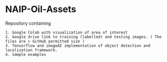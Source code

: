 # NAIP-Oil-Assets

Repository containing

    1. Google Colab with visualization of area of interest
    2. Google drive link to training (labelled) and testing images. ( The files are > GitHub permitted size )
    3. Tensorflow and imageAI implementation of object detection and localization framework. 
    4. Sample examples
